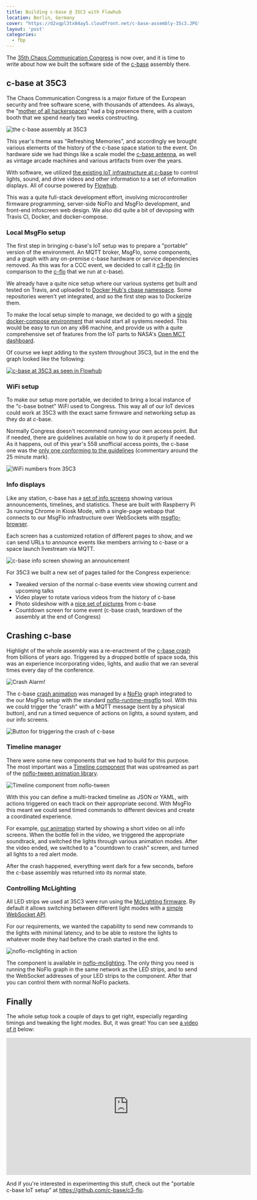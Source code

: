 ```yaml
---
title: Building c-base @ 35C3 with Flowhub
location: Berlin, Germany
cover: "https://d2vqpl3tx84ay5.cloudfront.net/c-base-assembly-35c3.JPG"
layout: 'post'
categories:
  - fbp
---
```

The [35th Chaos Communication Congress](https://events.ccc.de/congress/2018/wiki/index.php/Main_Page) is now over, and it is time to write about how we built the software side of the [c-base](https://c-base.org) assembly there.

## c-base at 35C3

The Chaos Communication Congress is a major fixture of the European security and free software scene, with thousands of attendees. As always, the "[mother of all hackerspaces](https://wiki.hackerspaces.org/c-base)" had a big presence there, with a custom booth that we spend nearly two weeks constructing.

![the c-base assembly at 35C3](https://d2vqpl3tx84ay5.cloudfront.net/800x/c-base-assembly-35c3.JPG)

This year's theme was "Refreshing Memories", and accordingly we brought various elements of the history of the c-base space station to the event. On hardware side we had things like a scale model the [c-base antenna](https://en.wikipedia.org/wiki/Fernsehturm_Berlin), as well as vintage arcade machines and various artifacts from over the years.

With software, we utilized [the existing IoT infrastructure at c-base](https://bergie.iki.fi/blog/flowhub-iot-workshop-c-base/) to control lights, sound, and drive videos and other information to a set of information displays. All of course powered by [Flowhub](https://flowhub.io/ide).

This was a quite full-stack development effort, involving microcontroller firmware programming, server-side NoFlo and MsgFlo development, and front-end infoscreen web design. We also did quite a bit of devopsing with Travis CI, Docker, and docker-compose.

### Local MsgFlo setup

The first step in bringing c-base's IoT setup was to prepare a "portable" version of the environment. An MQTT broker, MsgFlo, some components, and a graph with any on-premise c-base hardware or service dependencies removed. As this was for a CCC event, we decided to call it [c3-flo](https://github.com/c-base/c3-flo) (in comparison to the [c-flo](https://github.com/c-base/c-flo) that we run at c-base).

We already have a quite nice setup where our various systems get built and tested on Travis, and uploaded to [Docker Hub's cbase namespace](https://hub.docker.com/u/cbase). Some repositories weren't yet integrated, and so the first step was to Dockerize them.

To make the local setup simple to manage, we decided to go with a [single docker-compose environment](https://github.com/c-base/c3-flo/blob/master/docker-compose.yml) that would start all systems needed. This would be easy to run on any x86 machine, and provide us with a quite comprehensive set of features from the IoT parts to NASA's [Open MCT dashboard](https://bergie.iki.fi/blog/nasa-openmct-iot-dashboard/).

Of course we kept adding to the system throughout 35C3, but in the end the graph looked like the following: 

[![c-base at 35C3 as seen in Flowhub](https://d2vqpl3tx84ay5.cloudfront.net/800x/c3-flo-35c3.JPG)](https://d2vqpl3tx84ay5.cloudfront.net/c3-flo-35c3.JPG)

### WiFi setup

To make our setup more portable, we decided to bring a local instance of the "c-base botnet" WiFi used to Congress. This way all of our IoT devices could work at 35C3 with the exact same firmware and networking setup as they do at c-base.

Normally Congress doesn't recommend running your own access point. But if needed, there are guidelines available on how to do it properly if needed. As it happens, out of this year's 558 unofficial access points, the c-base one was the [only one conforming to the guidelines](https://media.ccc.de/v/35c3-9576-35c3_infrastructure_review) (commentary around the 25 minute mark).

![WiFi numbers from 35C3](https://d2vqpl3tx84ay5.cloudfront.net/800x/c-base-35c3-wifi.JPG)

### Info displays

Like any station, c-base has a [set of info screens](https://github.com/msgflo/msgflo-browser) showing various announcements, timelines, and statistics. These are built with Raspberry Pi 3s running Chrome in Kiosk Mode, with a single-page webapp that connects to our MsgFlo infrastructure over WebSockets with [msgflo-browser](https://github.com/msgflo/msgflo-browser).

Each screen has a customized rotation of different pages to show, and we can send URLs to announce events like members arriving to c-base or a space launch livestream via MQTT.

![c-base info screen showing an announcement](https://d2vqpl3tx84ay5.cloudfront.net/800x/c-base-infodisplay-35c3.JPG)

For 35C3 we built a new set of pages tailed for the Congress experience:

* Tweaked version of the normal c-base events view showing current and upcoming talks
* Video player to rotate various videos from the history of c-base
* Photo slideshow with a [nice set of pictures](https://www.flickr.com/photos/metavolution/albums/72157631227136604/) from c-base
* Countdown screen for some event (c-base crash, teardown of the assembly at the end of Congress)

## Crashing c-base

Highlight of the whole assembly was a re-enactment of the [c-base crash](https://en.wikipedia.org/wiki/C-base#Mythological_self-image_of_the_c-base) from billions of years ago. Triggered by a dropped bottle of space soda, this was an experience incorporating video, lights, and audio that we ran several times every day of the conference.

![Crash Alarm!](https://d2vqpl3tx84ay5.cloudfront.net/c-base-crash-35c3-small.GIF)

The c-base [crash animation](https://github.com/c-base/c3-flo/blob/master/animations/crash.yml) was managed by a [NoFlo](https://noflojs.org) graph integrated to the our MsgFlo setup with the standard [noflo-runtime-msgflo](https://github.com/noflo/noflo-runtime-msgflo) tool. With this we could trigger the "crash" with a MQTT message (sent by a physical button), and run a timed sequence of actions on lights, a sound system, and our info screens.

![Button for triggering the crash of c-base](https://d2vqpl3tx84ay5.cloudfront.net/800x/c-base-35c3-crash-button.JPG)

### Timeline manager

There were some new components that we had to build for this purpose. The most important was a [Timeline component](https://github.com/noflo/noflo-tween/blob/master/components/Timeline.js) that was upstreamed as part of the [noflo-tween animation library](https://github.com/noflo/noflo-tween).

![Timeline component from noflo-tween](https://d2vqpl3tx84ay5.cloudfront.net/500x/noflo-tween-timeline.JPG)

With this you can define a multi-tracked timeline as JSON or YAML, with actions triggered on each track on their appropriate second. With MsgFlo this meant we could send timed commands to different devices and create a coordinated experience.

For example, [our animation](https://github.com/c-base/c3-flo/blob/master/animations/crash.yml) started by showing a short video on all info screens. When the bottle fell in the video, we triggered the appropriate soundtrack, and switched the lights through various animation modes. After the video ended, we switched to a "countdown to crash" screen, and turned all lights to a red alert mode.

After the crash happened, everything went dark for a few seconds, before the c-base assembly was returned into its normal state.

### Controlling McLighting

All LED strips we used at 35C3 were run using the [McLighting firmware](https://github.com/toblum/McLighting). By default it allows switching between different light modes with a [simple WebSocket API](https://github.com/toblum/McLighting/wiki/WebSocket-API).

For our requirements, we wanted the capability to send new commands to the lights with minimal latency, and to be able to restore the lights to whatever mode they had before the crash started in the end.

![noflo-mclighting in action](https://d2vqpl3tx84ay5.cloudfront.net/500x/noflo-mclighting.JPG)

The component is available in [noflo-mclighting](https://github.com/noflo/noflo-mclighting). The only thing you need is running the NoFlo graph in the same network as the LED strips, and to send the WebSocket addresses of your LED strips to the component. After that you can control them with normal NoFlo packets.

## Finally

The whole setup took a couple of days to get right, especially regarding timings and tweaking the light modes. But, it was great! You can see [a video of it](https://vimeo.com/309632677) below:

<iframe src="https://player.vimeo.com/video/309632677" width="640" height="360" frameborder="0" webkitallowfullscreen mozallowfullscreen allowfullscreen></iframe>

And if you're interested in experimenting this stuff, check out the "portable c-base IoT setup" at <https://github.com/c-base/c3-flo>.
